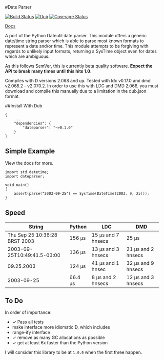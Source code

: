 #Date Parser

[![Build Status](https://travis-ci.org/JackStouffer/date-parser.svg?branch=master)](https://travis-ci.org/JackStouffer/date-parser) [![Dub](https://img.shields.io/dub/v/dateparser.svg)](http://code.dlang.org/packages/dateparser) [![Coverage Status](https://coveralls.io/repos/github/JackStouffer/date-parser/badge.svg?branch=master)](https://coveralls.io/github/JackStouffer/date-parser?branch=master)

[Docs](https://jackstouffer.github.io/date-parser/)

A port of the Python Dateutil date parser. This module offers a generic date/time string parser which is able to parse most known formats to represent a date and/or time. This module attempts to be forgiving with regards to unlikely input formats, returning a SysTime object even for dates which are ambiguous.

As this follows SemVer, this is currently beta quality software. **Expect the API to break many times until this hits 1.0**.

Compiles with D versions 2.068 and up. Tested with ldc v0.17.0 and dmd v2.068.2 - v2.070.2. In order to use this with LDC and DMD 2.068, you must download and compile this manually due to a limitation in the dub.json format.

##Install With Dub

```
{
    ...
    "dependencies": {
        "dateparser": "~>0.1.0"
    }
}
```

## Simple Example

View the docs for more.

```
import std.datetime;
import dateparser;

void main()
{
    assert(parse("2003-09-25") == SysTime(DateTime(2003, 9, 25)));
}
```

## Speed

String | Python | LDC | DMD
------ | ------ | --- | ---
Thu Sep 25 10:36:28 BRST 2003 | 156 µs | 15 μs and 7 hnsecs | 25 μs
2003-09-25T10:49:41.5-03:00 | 136 µs | 13 μs and 3 hnsecs | 21 μs and 2 hnsecs
09.25.2003 | 124 µs | 41 μs and 1 hnsec | 32 μs and 9 hnsecs
2003-09-25 | 66.4 µs | 8 μs and 2 hnsecs | 12 μs and 3 hnsecs

## To Do

In order of importance:

- ✓ Pass all tests
- make interface more idiomatic D, which includes
- range-ify interface
- ✓ remove as many GC allocations as possible
- ✓ get at least 6x faster than the Python version

I will consider this library to be at `1.0.0` when the first three happen.

